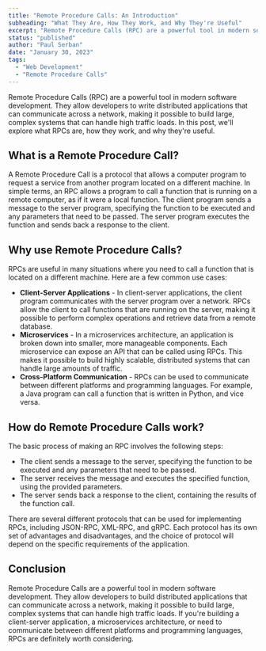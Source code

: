 ```yaml
---
title: "Remote Procedure Calls: An Introduction"
subheading: "What They Are, How They Work, and Why They're Useful"
excerpt: "Remote Procedure Calls (RPC) are a powerful tool in modern software development. They allow developers to write distributed applications that can communicate across a network, making it possible to build large, complex systems that can handle high traffic loads. In this post, we'll explore what RPCs are, how they work, and why they're useful."
status: "published"
author: "Paul Serban"
date: "January 30, 2023"
tags:
  - "Web Development"
  - "Remote Procedure Calls"
---
```


Remote Procedure Calls (RPC) are a powerful tool in modern software development. They allow developers to write distributed applications that can communicate across a network, making it possible to build large, complex systems that can handle high traffic loads. In this post, we'll explore what RPCs are, how they work, and why they're useful.

## What is a Remote Procedure Call?

A Remote Procedure Call is a protocol that allows a computer program to request a service from another program located on a different machine. In simple terms, an RPC allows a program to call a function that is running on a remote computer, as if it were a local function. The client program sends a message to the server program, specifying the function to be executed and any parameters that need to be passed. The server program executes the function and sends back a response to the client.

## Why use Remote Procedure Calls?

RPCs are useful in many situations where you need to call a function that is located on a different machine. Here are a few common use cases:

- **Client-Server Applications** - In client-server applications, the client program communicates with the server program over a network. RPCs allow the client to call functions that are running on the server, making it possible to perform complex operations and retrieve data from a remote database.
- **Microservices** - In a microservices architecture, an application is broken down into smaller, more manageable components. Each microservice can expose an API that can be called using RPCs. This makes it possible to build highly scalable, distributed systems that can handle large amounts of traffic.
- **Cross-Platform Communication** - RPCs can be used to communicate between different platforms and programming languages. For example, a Java program can call a function that is written in Python, and vice versa.

## How do Remote Procedure Calls work?

The basic process of making an RPC involves the following steps:

- The client sends a message to the server, specifying the function to be executed and any parameters that need to be passed.
- The server receives the message and executes the specified function, using the provided parameters.
- The server sends back a response to the client, containing the results of the function call.

There are several different protocols that can be used for implementing RPCs, including JSON-RPC, XML-RPC, and gRPC. Each protocol has its own set of advantages and disadvantages, and the choice of protocol will depend on the specific requirements of the application.

## Conclusion

Remote Procedure Calls are a powerful tool in modern software development. They allow developers to build distributed applications that can communicate across a network, making it possible to build large, complex systems that can handle high traffic loads. If you're building a client-server application, a microservices architecture, or need to communicate between different platforms and programming languages, RPCs are definitely worth considering.
